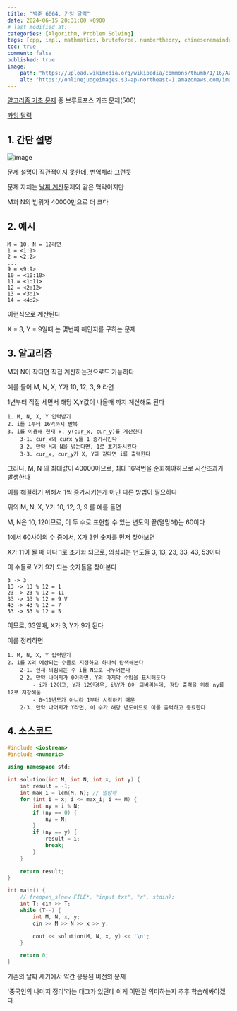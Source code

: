 ```yaml
---
title: "백준 6064. 카잉 달력"
date: 2024-06-15 20:31:00 +0900
# last_modified_at: 
categories: [Algorithm, Problem Solving] 
tags: [cpp, impl, mathmatics, bruteforce, numbertheory, chineseremaindertheorem] 
toc: true
comment: false
published: true
image:
    path: "https://upload.wikimedia.org/wikipedia/commons/thumb/1/16/Aztec_Calendar.png/1200px-Aztec_Calendar.png"
    alt: "https://onlinejudgeimages.s3-ap-northeast-1.amazonaws.com/images/boj-og.png"
---
```


[알고리즘 기초 문제](https://jinhg0214.github.io/posts/problems/) 중 브루트포스 기초 문제(500)

[카잉 달력](https://www.acmicpc.net/problem/6064)

## 1. 간단 설명

![image](https://github.com/jinhg0214/jinhg0214.github.io/assets/70011316/887cda7f-5121-4357-a082-337f54e41998)

문제 설명이 직관적이지 못한데, 번역체라 그런듯

문제 자체는 [날짜 계산](https://www.acmicpc.net/problem/1476)문제와 같은 맥락이지만

M과 N의 범위가 40000만으로 더 크다

## 2. 예시

```
M = 10, N = 12라면
1 = <1:1>
2 = <2:2>
...
9 = <9:9>
10 = <10:10>
11 = <1:11>
12 = <2:12>
13 = <3:1>
14 = <4:2>
```
이런식으로 계산된다

X = 3, Y = 9일때 는 몇번째 해인지를 구하는 문제

## 3. 알고리즘

M과 N이 작다면 직접 계산하는것으로도 가능하다

예를 들어 M, N, X, Y가 10, 12, 3, 9 라면

1년부터 직접 세면서 해당 X,Y값이 나올때 까지 계산해도 된다

```
1. M, N, X, Y 입력받기
2. i를 1부터 16억까지 반복
3. i를 이용해 현재 x, y(cur_x, cur_y)를 계산한다
	3-1. cur_x와 curx_y를 1 증가시킨다
	3-2. 만약 M과 N을 넘는다면, 1로 초기화시킨다
	3-3. cur_x, cur_y가 X, Y와 같다면 i를 출력한다
```

그러나, M, N 의 최대값이 40000이므로, 최대 16억번을 순회해야하므로 시간초과가 발생한다

이를 해결하기 위해서 1씩 증가시키는게 아닌 다른 방법이 필요하다

위의 M, N, X, Y가 10, 12, 3, 9 를 예를 들면

M, N은 10, 12이므로, 이 두 수로 표현할 수 있는 년도의 끝(멸망해)는 60이다

1에서 60사이의 수 중에서, X가 3인 숫자를 먼저 찾아보면

X가 11이 될 때 마다 1로 초기화 되므로, 의심되는 년도들 3, 13, 23, 33, 43, 53이다 

이 수들로 Y가 9가 되는 숫자들을 찾아본다

```
3 -> 3
13 -> 13 % 12 = 1
23 -> 23 % 12 = 11
33 -> 33 % 12 = 9 V
43 -> 43 % 12 = 7
53 -> 53 % 12 = 5
```
이므로, 33일때, X가 3, Y가 9가 된다

이를 정리하면

```
1. M, N, X, Y 입력받기
2. i를 X의 예상되는 수들로 지정하고 하나씩 탐색해본다
	2-1. 현재 의심되는 수 i를 N으로 나누어본다
	2-2. 만약 나머지가 0이라면, Y의 마지막 수임을 표시해둔다
		- i가 12이고, Y가 12인경우, i%Y가 0이 되버리는데, 정답 출력을 위해 ny를 12로 저장해둠
		- 0~11년도가 아니라 1부터 시작하기 때문
	2-3. 만약 나머지가 Y라면, 이 수가 해당 년도이므로 이를 출력하고 종료한다
```

## 4. 소스코드

```cpp
#include <iostream>
#include <numeric>

using namespace std;

int solution(int M, int N, int x, int y) {
	int result = -1;
	int max_i = lcm(M, N); // 멸망해
	for (int i = x; i <= max_i; i += M) {
		int ny = i % N;
		if (ny == 0) {
			ny = N;
		}
		if (ny == y) {
			result = i;
			break;
		}
	}

	return result;
}

int main() {
	// freopen_s(new FILE*, "input.txt", "r", stdin);
	int T; cin >> T;
	while (T--) {
		int M, N, x, y;
		cin >> M >> N >> x >> y;

		cout << solution(M, N, x, y) << '\n';
	}

	return 0;
}
```

기존의 날짜 세기에서 약간 응용된 버전의 문제

'중국인의 나머지 정리'라는 태그가 있던데 이게 어떤걸 의미하는지 추후 학습해봐야겠다